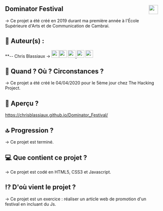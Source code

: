 ## Dominator Festival <img src="https://raw.githubusercontent.com/matiassingers/awesome-readme/master/icon.png" width="30px" style="float: right">


→ Ce projet a été créé en 2019 durant ma première année à l'École Supérieure d'Arts et de Communication de Cambrai. 

## 👤  Auteur(s) : 

**-- Chris Blassiaux → 
[<img src="http://pngimg.com/uploads/github/github_PNG40.png" width="25" >](https://github.com/ChrisBlassiaux )[<img src="https://user-images.githubusercontent.com/59894954/79057092-9281bc00-7c5d-11ea-9392-783b52f9dae4.png" width="25" >](https://chrisb.fr/)  [<img src="https://www.crossfitchelles.com/wp-content/uploads/2019/03/linkedin-icon-logo-png-transparent.png" width="25" >  ](https://www.linkedin.com/in/christopher-blassiaux-802891198/)  [<img src="https://upload.wikimedia.org/wikipedia/commons/4/45/New_Logo_Gmail.svg" width="25" >](chrisblassiaux@gmail.com)   [<img src="https://www.toomed.com/blog/wp-content/uploads/2018/09/new-instagram-logo-png-transparent.png" width="25" > ](https://www.instagram.com/chris.blassiaux/) 

## :calendar:  Quand ? Où ? Circonstances ?

→ Ce projet a été créé le 04/04/2020 pour le 5ème jour chez The Hacking Project. 

## :eyes:  Aperçu ?
https://chrisblassiaux.github.io/Dominator_Festival/

## :top:  Progression ?

→ Ce projet est terminé. 

## :computer:  Que contient ce projet ?

→ Ce projet est codé en HTML5, CSS3 et Javascript.

## :interrobang:  D'où vient le projet ?

→ Ce projet est un exercice : réaliser un article web de promotion d'un festival en incluant du Js.
